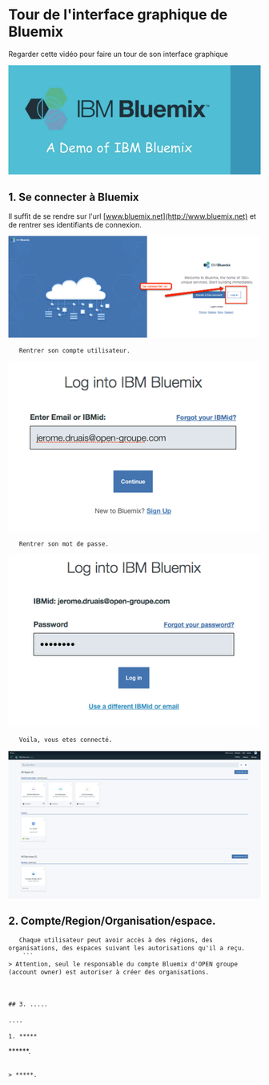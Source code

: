 # Tour de l'interface graphique de Bluemix

Regarder cette vidéo pour faire un tour de son interface graphique
<center>
      <a href="https://youtu.be/gq5MvY1nNOM"><img src="youtube-tour.png" width="600" /></a>
   </center>

>

## 1. Se connecter à Bluemix

Il suffit de se rendre sur l'url [www.bluemix.net](http://www.bluemix.net) et de rentrer ses identifiants de connexion.

<center>
      <img src="tour-login.png" width="600" />
</center>


```
   Rentrer son compte utilisateur.
   ```
   
<center>
      <img src="tour-login-user.png" width="600" />
</center>


```
   Rentrer son mot de passe.
   ```
<center>
      <img src="tour-login-pwd.png" width="600" />
</center>

```
   Voila, vous etes connecté.
   ```
   
   <center>
      <img src="dashboard.png" width="600" />
</center>

## 2. Compte/Region/Organisation/espace.

```
   Chaque utilisateur peut avoir accès à des régions, des organisations, des espaces suivant les autorisations qu'il a reçu.
    ```
> Attention, seul le responsable du compte Bluemix d'OPEN groupe (account owner) est autoriser à créer des organisations.
 


## 3. .....

....

1. *****

```
   ******.
   ```

   > *****.
